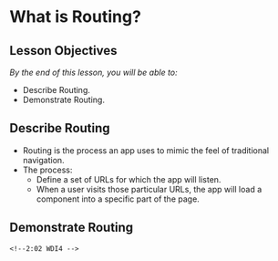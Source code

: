 # What is Routing?

<!--1:57 WDI4 -->

## Lesson Objectives
*By the end of this lesson, you will be able to:*

- Describe Routing.
- Demonstrate Routing.

## Describe Routing

- Routing is the process an app uses to mimic the feel of traditional navigation.
- The process:
    - Define a set of URLs for which the app will listen.
    - When a user visits those particular URLs, the app will load a component into a specific part of the page.

## Demonstrate Routing
<!--
Demo the site in [/router](/router). Show the following:

1) Click on the various links.
    - Note the nested links for `/about`.
    - Note the URL params for `/resume`.
2) Demonstrate sharing/bookmarking a URL.
    - Copy a URL like http://localhost:4200/links.
    - Close the browser.
    - Reopen the browser.
    - Paste the link into the URL bar.
    - Hit enter.
    - Note that it takes you directly to the "page" of the URL you copied. -->

    <!--2:02 WDI4 -->
